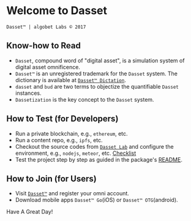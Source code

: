 # Welcome to Dasset
`Dasset™ | algobet Labs © 2017`

## Know-how to Read

* `Dasset`, compound word of "digital asset", is a simulation system of digital asset omnificence.
* `Dasset™` is an unregistered trademark for the `Dasset` system. The dictionary is available at [`Dasset™ Dictation`]().
* `dasset` and `bud` are two terms to objectize the quantifiable `Dasset` instances.
* `Dassetization` is the key concept to the `Dasset` system.


## How to Test (for Developers) 

* Run a private blockchain, e.g., `ethereum`, etc.
* Run a content repo, e.g., `ipfs`, etc.
* Checkout the source codes from [`Dasset Lab`]() and configure the environment, e.g., `nodejs`, `meteor`, etc. [Checklist]()
* Test the project step by step as guided in the package's [README]().


## How to Join (for Users)

* Visit [`Dasset™`]() and register your omni account.
* Download mobile apps `Dasset™ Go`(iOS) or `Dasset™ OTG`(android).

Have A Great Day!
